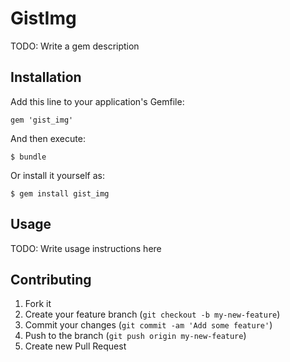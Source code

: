 # GistImg

TODO: Write a gem description

## Installation

Add this line to your application's Gemfile:

    gem 'gist_img'

And then execute:

    $ bundle

Or install it yourself as:

    $ gem install gist_img

## Usage

TODO: Write usage instructions here

## Contributing

1. Fork it
2. Create your feature branch (`git checkout -b my-new-feature`)
3. Commit your changes (`git commit -am 'Add some feature'`)
4. Push to the branch (`git push origin my-new-feature`)
5. Create new Pull Request
